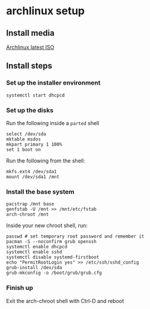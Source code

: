 archlinux setup
===============

## Install media

[Archlinux latest ISO](https://www.archlinux.org/download/)

## Install steps

### Set up the installer environment

```
systemctl start dhcpcd
```

### Set up the disks

Run the following inside a `parted` shell

```
select /dev/sda
mktable msdos
mkpart primary 1 100%
set 1 boot on
```
Run the following from the shell:

```
mkfs.ext4 /dev/sda1
mount /dev/sda1 /mnt
```

### Install the base system

```
pacstrap /mnt base
genfstab -U /mnt >> /mnt/etc/fstab
arch-chroot /mnt
```

Inside your new chroot shell, run:

```
passwd # set temporary root password and remember it
pacman -S --noconfirm grub openssh
systemctl enable dhcpcd
systemctl enable sshd
systemctl disable systemd-firstboot
echo "PermitRootLogin yes" >> /etc/ssh/sshd_config
grub-install /dev/sda
grub-mkconfig -o /boot/grub/grub.cfg
```

### Finish up

Exit the arch-chroot shell with Ctrl-D and reboot

